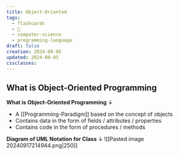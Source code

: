 ```yaml
---
title: Object-Oriented
tags:
  - flashcards
  - 🌱
  - computer-science
  - programming-language
draft: false
creation: 2024-09-05
updated: 2024-09-05
cssclasses: 
---
```

## What is Object-Oriented Programming

**What is Object-Oriented Programming**
↓
- A [[Programming-Paradigm]] based on the concept of objects
- Contains data in the form of fields / attributes / properties
- Contains code in the form of procedures / methods
<!--SR:!2024-12-30,14,298-->

**Diagram of UML Notation for Class**
↓
![[Pasted image 20240917214944.png|250]]
<!--SR:!2025-08-22,257,330-->
